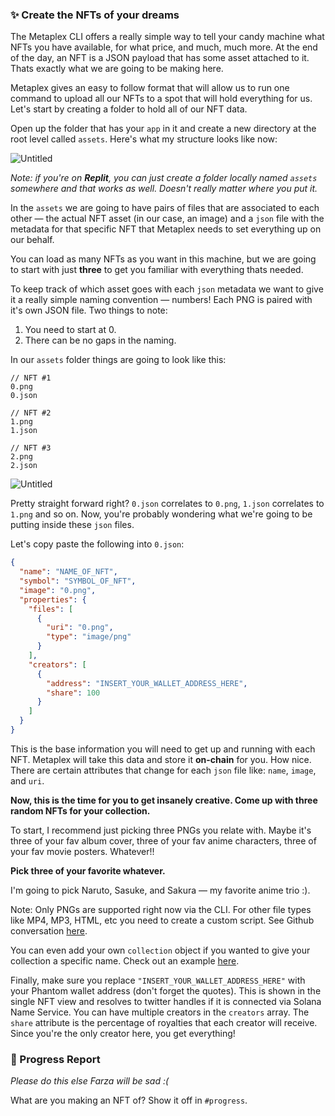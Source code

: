 ### ✨ Create the NFTs of your dreams

The Metaplex CLI offers a really simple way to tell your candy machine what NFTs you have available, for what price, and much, much more. At the end of the day, an NFT is a JSON payload that has some asset attached to it. Thats exactly what we are going to be making here. 

Metaplex gives an easy to follow format that will allow us to run one command to upload all our NFTs to a spot that will hold everything for us. Let's start by creating a folder to hold all of our NFT data.

Open up the folder that has your `app` in it and create a new directory at the root level called `assets`. Here's what my structure looks like now:

![Untitled](https://i.imgur.com/1WwdmEA.png)

*Note: if you're on **Replit**, you can just create a folder locally named `assets` somewhere and that works as well. Doesn't really matter where you put it.*

In the `assets` we are going to have pairs of files that are associated to each other — the actual NFT asset (in our case, an image) and a `json` file with the metadata for that specific NFT that Metaplex needs to set everything up on our behalf.

You can load as many NFTs as you want in this machine, but we are going to start with just **three** to get you familiar with everything thats needed.

To keep track of which asset goes with each `json` metadata we want to give it a really simple naming convention — numbers! Each PNG is paired with it's own JSON file. Two things to note:
1. You need to start at 0.
2. There can be no gaps in the naming.

In our `assets` folder things are going to look like this:

```plaintext
// NFT #1
0.png
0.json

// NFT #2
1.png
1.json

// NFT #3
2.png
2.json
```

![Untitled](https://i.imgur.com/3warkmp.png)

Pretty straight forward right? `0.json` correlates to `0.png`, `1.json` correlates to `1.png` and so on. Now, you're probably wondering what we're going to be putting inside these `json` files.

Let's copy paste the following into `0.json`:

```json
{
  "name": "NAME_OF_NFT",
  "symbol": "SYMBOL_OF_NFT",
  "image": "0.png",
  "properties": {
    "files": [
      {
        "uri": "0.png",
        "type": "image/png"
      }
    ],
    "creators": [
      {
        "address": "INSERT_YOUR_WALLET_ADDRESS_HERE",
        "share": 100
      }
    ]
  }
}
```

This is the base information you will need to get up and running with each NFT. Metaplex will take this data and store it **on-chain** for you. How nice. There are certain attributes that change for each `json` file like: `name`, `image`, and `uri`.

**Now, this is the time for you to get insanely creative. Come up with three random NFTs for your collection.**

To start, I recommend just picking three PNGs you relate with. Maybe it's three of your fav album cover, three of your fav anime characters, three of your fav movie posters. Whatever!!

**Pick three of your favorite whatever.** 

I'm going to pick Naruto, Sasuke, and Sakura — my favorite anime trio :).

Note: Only PNGs are supported right now via the CLI. For other file types like MP4, MP3, HTML, etc you need to create a custom script. See Github conversation [here](https://github.com/metaplex-foundation/metaplex/pull/1601).

You can even add your own `collection` object if you wanted to give your collection a specific name. Check out an example [here](https://docs.metaplex.com/candy-machine-v2/preparing-assets#-image-0png).

Finally, make sure you replace `"INSERT_YOUR_WALLET_ADDRESS_HERE"` with your Phantom wallet address (don't forget the quotes). This is shown in the single NFT view and resolves to twitter handles if it is connected via Solana Name Service. You can have multiple creators in the `creators` array. The `share` attribute is the percentage of royalties that each creator will receive. Since you're the only creator here, you get everything!

### 🚨 Progress Report

*Please do this else Farza will be sad :(*

What are you making an NFT of? Show it off in `#progress`.
